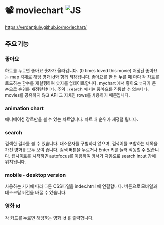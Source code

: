 # 📽️ moviechart ![JS](https://i.postimg.cc/fR98fWb2/2023-05-22-11-55-16.png)
https://verdantjuly.github.io/moviechart/

## 주요기능
### 좋아요
하트를 누르면 좋아요 숫자가 올라갑니다. (0 times loved this movie)
저장된 좋아요는 map 객체로 해당 영화 id와 함께 저장됩니다.
좋아요를 한 번 누를 때 마다 각 차트를 로드하는 함수를 재실행하여 숫자를 업데이트합니다.
mychart 에서 좋아요 숫자가 큰 순으로 순위를 재정렬합니다.
주의 : search 에서는 좋아요를 작동할 수 없습니다. movies를 공유하지 않고 API 그 자체인 rows를 사용하기 때문입니다.

### animation chart
애니메이션 장르만을 볼 수 있는 차트입니다.
차트 내 순위가 재정렬 됩니다.

### search
검색한 결과를 볼 수 있습니다.
대소문자를 구별하지 않으며, 검색어를 포함하는 제목을 가진 영화를 모두 보여 줍니다.
검색 버튼을 누르거나 Enter 키를 눌러 작동할 수 있습니다.
웹사이트를 시작하면 autofocus를 이용하여 커서가 자동으로 search input 창에 위치됩니다.

### mobile - desktop version
사용하는 기기에 따라 다른 CSS파일을 index.html 에 연결합니다.
버튼으로 모바일과 데스크탑 버전을 바꿀 수 있습니다. 

### 영화 id
각 카드를 누르면 해당하는 영화 id 를 출력합니다.





